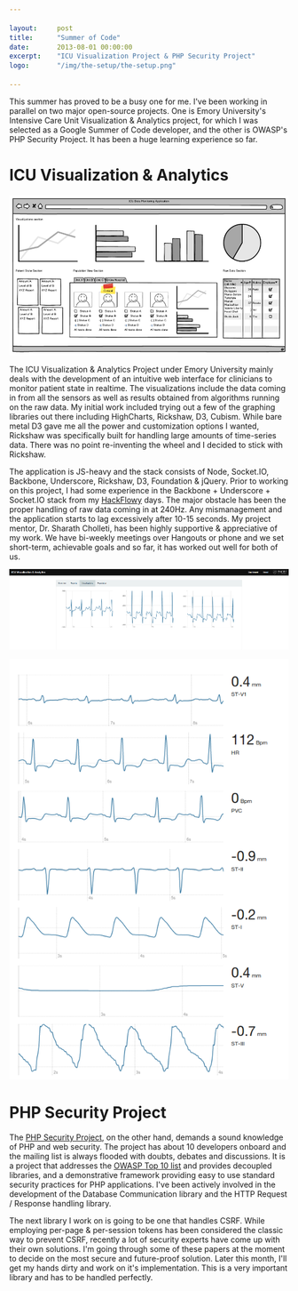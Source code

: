 ```yaml
---

layout:     post
title:      "Summer of Code"
date:       2013-08-01 00:00:00
excerpt:    "ICU Visualization Project & PHP Security Project"
logo:       "/img/the-setup/the-setup.png"

---
```


This summer has proved to be a busy one for me. I've been working in parallel on two major open-source projects. One is Emory University's Intensive Care Unit Visualization & Analytics project, for which I was selected as a Google Summer of Code developer, and the other is OWASP's PHP Security Project. It has been a huge learning experience so far.

# ICU Visualization & Analytics

![mockup](/img/summer-of-code/icu-visualizations-mockup.png)

The ICU Visualization & Analytics Project under Emory University mainly deals with the development of an intuitive web interface for clinicians to monitor patient state in realtime. The visualizations include the data coming in from all the sensors as well as results obtained from algorithms running on the raw data. My initial work included trying out a few of the graphing libraries out there including HighCharts, Rickshaw, D3, Cubism. While bare metal D3 gave me all the power and customization options I wanted, Rickshaw was specifically built for handling large amounts of time-series data. There was no point re-inventing the wheel and I decided to stick with Rickshaw.

The application is JS-heavy and the stack consists of Node, Socket.IO, Backbone, Underscore, Rickshaw, D3, Foundation & jQuery. Prior to working on this project, I had some experience in the Backbone + Underscore + Socket.IO stack from my [HackFlowy][1] days. The major obstacle has been the proper handling of raw data coming in at 240Hz. Any mismanagement and the application starts to lag excessively after 10-15 seconds. My project mentor, Dr. Sharath Cholleti, has been highly supportive & appreciative of my work. We have bi-weekly meetings over Hangouts or phone and we set short-term, achievable goals and so far, it has worked out well for both of us.

![screenshot](/img/summer-of-code/icu-visualizations-screenshot.png)

![screenshot](/img/summer-of-code/icu-visualizations-screenshot2.png)

# PHP Security Project

The [PHP Security Project][2], on the other hand, demands a sound knowledge of PHP and web security. The project has about 10 developers onboard and the mailing list is always flooded with doubts, debates and discussions. It is a project that addresses the [OWASP Top 10 list](https://www.owasp.org/index.php/Top_10_2013-Top_10) and provides decoupled libraries, and a demonstrative framework providing easy to use standard security practices for PHP applications. I've been actively involved in the development of the Database Communication library and the HTTP Request / Response handling library.

The next library I work on is going to be one that handles CSRF. While employing per-page & per-session tokens has been considered the classic way to prevent CSRF, recently a lot of security experts have come up with their own solutions. I'm going through some of these papers at the moment to decide on the most secure and future-proof solution. Later this month, I'll get my hands dirty and work on it's implementation. This is a very important library and has to be handled perfectly.

[1]: https://github.com/abhshkdz/hackflowy
[2]: https://github.com/owasp/phpsec

